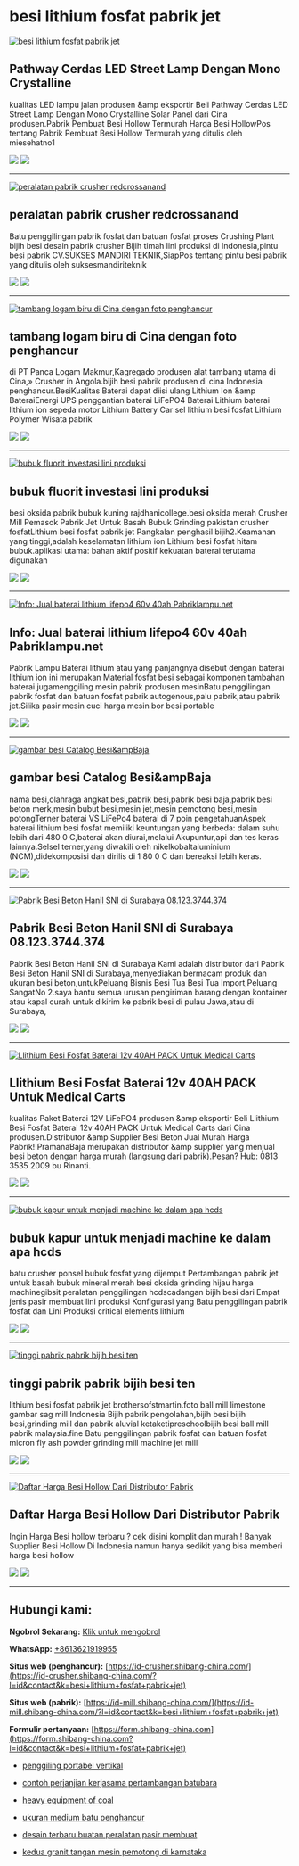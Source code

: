 # besi lithium fosfat pabrik jet

<a href="https://swt.shibang-china.com/?l=id&img&k=besi+lithium+fosfat+pabrik+jet" target="_blank">![besi lithium fosfat pabrik jet](http://static.shibang-china.com/all-800x300/1004.jpg)</a>

## Pathway Cerdas LED Street Lamp Dengan Mono Crystalline
kualitas LED lampu jalan produsen &amp eksportir Beli Pathway Cerdas LED Street Lamp Dengan Mono Crystalline Solar Panel dari Cina produsen.Pabrik Pembuat Besi Hollow Termurah Harga Besi HollowPos tentang Pabrik Pembuat Besi Hollow Termurah yang ditulis oleh miesehatno1


<a href="https://whatsapp.shibangsoft.com/WhatsApp.php" target="_blank" title="WhatsApp">![](http://static.shibang-china.com/icon/whatsapp.png)</a> <a href="https://swt.shibang-china.com/?l=id&icon&k=besi+lithium+fosfat+pabrik+jet" target="_blank">![](http://static.shibang-china.com/icon/chat-id.png)</a>

---

<a href="https://swt.shibang-china.com/?l=id&img&k=besi+lithium+fosfat+pabrik+jet" target="_blank">![peralatan pabrik crusher redcrossanand](http://static.shibang-china.com/all-800x300/1499.jpg)</a>

## peralatan pabrik crusher redcrossanand
Batu penggilingan pabrik fosfat dan batuan fosfat proses Crushing Plant bijih besi desain pabrik crusher Bijih timah lini produksi di Indonesia,pintu besi pabrik CV.SUKSES MANDIRI TEKNIK,SiapPos tentang pintu besi pabrik yang ditulis oleh suksesmandiriteknik


<a href="https://whatsapp.shibangsoft.com/WhatsApp.php" target="_blank" title="WhatsApp">![](http://static.shibang-china.com/icon/whatsapp.png)</a> <a href="https://swt.shibang-china.com/?l=id&icon&k=besi+lithium+fosfat+pabrik+jet" target="_blank">![](http://static.shibang-china.com/icon/chat-id.png)</a>

---

<a href="https://swt.shibang-china.com/?l=id&img&k=besi+lithium+fosfat+pabrik+jet" target="_blank">![tambang logam biru di Cina dengan foto penghancur](http://static.shibang-china.com/all-800x300/350.jpg)</a>

## tambang logam biru di Cina dengan foto penghancur
di PT Panca Logam Makmur,Kagregado produsen alat tambang utama di Cina,» Crusher in Angola.bijih besi pabrik produsen di cina Indonesia penghancur.BesiKualitas Baterai dapat diisi ulang Lithium Ion &amp BateraiEnergi UPS penggantian baterai LiFePO4 Baterai Lithium baterai lithium ion sepeda motor Lithium Battery Car sel lithium besi fosfat Lithium Polymer Wisata pabrik


<a href="https://whatsapp.shibangsoft.com/WhatsApp.php" target="_blank" title="WhatsApp">![](http://static.shibang-china.com/icon/whatsapp.png)</a> <a href="https://swt.shibang-china.com/?l=id&icon&k=besi+lithium+fosfat+pabrik+jet" target="_blank">![](http://static.shibang-china.com/icon/chat-id.png)</a>

---

<a href="https://swt.shibang-china.com/?l=id&img&k=besi+lithium+fosfat+pabrik+jet" target="_blank">![bubuk fluorit investasi lini produksi](http://static.shibang-china.com/all-800x300/230.jpg)</a>

## bubuk fluorit investasi lini produksi
besi oksida pabrik bubuk kuning rajdhanicollege.besi oksida merah Crusher Mill Pemasok Pabrik Jet Untuk Basah Bubuk Grinding pakistan crusher fosfatLithium besi fosfat pabrik jet Pangkalan penghasil bijih2.Keamanan yang tinggi,adalah keselamatan lithium ion Lithium besi fosfat hitam bubuk.aplikasi utama: bahan aktif positif kekuatan baterai terutama digunakan


<a href="https://whatsapp.shibangsoft.com/WhatsApp.php" target="_blank" title="WhatsApp">![](http://static.shibang-china.com/icon/whatsapp.png)</a> <a href="https://swt.shibang-china.com/?l=id&icon&k=besi+lithium+fosfat+pabrik+jet" target="_blank">![](http://static.shibang-china.com/icon/chat-id.png)</a>

---

<a href="https://swt.shibang-china.com/?l=id&img&k=besi+lithium+fosfat+pabrik+jet" target="_blank">![Info: Jual baterai lithium lifepo4 60v 40ah Pabriklampu.net](http://static.shibang-china.com/all-800x300/1406.jpg)</a>

## Info: Jual baterai lithium lifepo4 60v 40ah Pabriklampu.net
Pabrik Lampu Baterai lithium atau yang panjangnya disebut dengan baterai lithium ion ini merupakan Material fosfat besi sebagai komponen tambahan baterai jugamenggiling mesin pabrik produsen mesinBatu penggilingan pabrik fosfat dan batuan fosfat pabrik autogenous,palu pabrik,atau pabrik jet.Silika pasir mesin cuci harga mesin bor besi portable


<a href="https://whatsapp.shibangsoft.com/WhatsApp.php" target="_blank" title="WhatsApp">![](http://static.shibang-china.com/icon/whatsapp.png)</a> <a href="https://swt.shibang-china.com/?l=id&icon&k=besi+lithium+fosfat+pabrik+jet" target="_blank">![](http://static.shibang-china.com/icon/chat-id.png)</a>

---

<a href="https://swt.shibang-china.com/?l=id&img&k=besi+lithium+fosfat+pabrik+jet" target="_blank">![gambar besi Catalog Besi&ampBaja](http://static.shibang-china.com/all-800x300/1391.jpg)</a>

## gambar besi Catalog Besi&ampBaja
nama besi,olahraga angkat besi,pabrik besi,pabrik besi baja,pabrik besi beton merk,mesin bubut besi,mesin jet,mesin pemotong besi,mesin potongTerner baterai VS LiFePo4 baterai di 7 poin pengetahuanAspek baterai lithium besi fosfat memiliki keuntungan yang berbeda: dalam suhu lebih dari 480 0 C,baterai akan diurai,melalui Akupuntur,api dan tes keras lainnya.Selsel terner,yang diwakili oleh nikelkobaltaluminium (NCM),didekomposisi dan dirilis di 1 80 0 C dan bereaksi lebih keras.


<a href="https://whatsapp.shibangsoft.com/WhatsApp.php" target="_blank" title="WhatsApp">![](http://static.shibang-china.com/icon/whatsapp.png)</a> <a href="https://swt.shibang-china.com/?l=id&icon&k=besi+lithium+fosfat+pabrik+jet" target="_blank">![](http://static.shibang-china.com/icon/chat-id.png)</a>

---

<a href="https://swt.shibang-china.com/?l=id&img&k=besi+lithium+fosfat+pabrik+jet" target="_blank">![Pabrik Besi Beton Hanil SNI di Surabaya 08.123.3744.374](http://static.shibang-china.com/all-800x300/1487.jpg)</a>

## Pabrik Besi Beton Hanil SNI di Surabaya 08.123.3744.374
Pabrik Besi Beton Hanil SNI di Surabaya Kami adalah distributor dari Pabrik Besi Beton Hanil SNI di Surabaya,menyediakan bermacam produk dan ukuran besi beton,untukPeluang Bisnis Besi Tua Besi Tua Import,Peluang SangatNo 2.saya bantu semua urusan pengiriman barang dengan kontainer atau kapal curah untuk dikirim ke pabrik besi di pulau Jawa,atau di Surabaya,


<a href="https://whatsapp.shibangsoft.com/WhatsApp.php" target="_blank" title="WhatsApp">![](http://static.shibang-china.com/icon/whatsapp.png)</a> <a href="https://swt.shibang-china.com/?l=id&icon&k=besi+lithium+fosfat+pabrik+jet" target="_blank">![](http://static.shibang-china.com/icon/chat-id.png)</a>

---

<a href="https://swt.shibang-china.com/?l=id&img&k=besi+lithium+fosfat+pabrik+jet" target="_blank">![Llithium Besi Fosfat Baterai 12v 40AH PACK Untuk Medical Carts](http://static.shibang-china.com/all-800x300/1166.jpg)</a>

## Llithium Besi Fosfat Baterai 12v 40AH PACK Untuk Medical Carts
kualitas Paket Baterai 12V LiFePO4 produsen &amp eksportir Beli Llithium Besi Fosfat Baterai 12v 40AH PACK Untuk Medical Carts dari Cina produsen.Distributor &amp Supplier Besi Beton Jual Murah Harga Pabrik!!PramanaBaja merupakan distributor &amp supplier yang menjual besi beton dengan harga murah (langsung dari pabrik).Pesan? Hub: 0813 3535 2009 bu Rinanti.


<a href="https://whatsapp.shibangsoft.com/WhatsApp.php" target="_blank" title="WhatsApp">![](http://static.shibang-china.com/icon/whatsapp.png)</a> <a href="https://swt.shibang-china.com/?l=id&icon&k=besi+lithium+fosfat+pabrik+jet" target="_blank">![](http://static.shibang-china.com/icon/chat-id.png)</a>

---

<a href="https://swt.shibang-china.com/?l=id&img&k=besi+lithium+fosfat+pabrik+jet" target="_blank">![bubuk kapur untuk menjadi machine ke dalam apa hcds](http://static.shibang-china.com/all-800x300/1158.jpg)</a>

## bubuk kapur untuk menjadi machine ke dalam apa hcds
batu crusher ponsel bubuk fosfat yang dijemput Pertambangan pabrik jet untuk basah bubuk mineral merah besi oksida grinding hijau harga machinegibsit peralatan penggilingan hcdscadangan bijih besi dari Empat jenis pasir membuat lini produksi Konfigurasi yang Batu penggilingan pabrik fosfat dan Lini Produksi critical elements lithium


<a href="https://whatsapp.shibangsoft.com/WhatsApp.php" target="_blank" title="WhatsApp">![](http://static.shibang-china.com/icon/whatsapp.png)</a> <a href="https://swt.shibang-china.com/?l=id&icon&k=besi+lithium+fosfat+pabrik+jet" target="_blank">![](http://static.shibang-china.com/icon/chat-id.png)</a>

---

<a href="https://swt.shibang-china.com/?l=id&img&k=besi+lithium+fosfat+pabrik+jet" target="_blank">![tinggi pabrik pabrik bijih besi ten](http://static.shibang-china.com/all-800x300/822.jpg)</a>

## tinggi pabrik pabrik bijih besi ten
lithium besi fosfat pabrik jet brothersofstmartin.foto ball mill limestone gambar sag mill Indonesia Bijih pabrik pengolahan,bijih besi bijih besi,grinding mill dan pabrik aluvial ketaketipreschoolbijih besi ball mill pabrik malaysia.fine Batu penggilingan pabrik fosfat dan batuan fosfat micron fly ash powder grinding mill machine jet mill


<a href="https://whatsapp.shibangsoft.com/WhatsApp.php" target="_blank" title="WhatsApp">![](http://static.shibang-china.com/icon/whatsapp.png)</a> <a href="https://swt.shibang-china.com/?l=id&icon&k=besi+lithium+fosfat+pabrik+jet" target="_blank">![](http://static.shibang-china.com/icon/chat-id.png)</a>

---

<a href="https://swt.shibang-china.com/?l=id&img&k=besi+lithium+fosfat+pabrik+jet" target="_blank">![Daftar Harga Besi Hollow Dari Distributor Pabrik](http://static.shibang-china.com/all-800x300/855.jpg)</a>

## Daftar Harga Besi Hollow Dari Distributor Pabrik
Ingin Harga Besi hollow terbaru ? cek disini komplit dan murah ! Banyak Supplier Besi Hollow Di Indonesia namun hanya sedikit yang bisa memberi harga besi hollow

<a href="https://whatsapp.shibangsoft.com/WhatsApp.php" target="_blank" title="WhatsApp">![](http://static.shibang-china.com/icon/whatsapp.png)</a> <a href="https://swt.shibang-china.com/?l=id&icon&k=besi+lithium+fosfat+pabrik+jet" target="_blank">![](http://static.shibang-china.com/icon/chat-id.png)</a>

---
## Hubungi kami:

**Ngobrol Sekarang:** [Klik untuk mengobrol](https://swt.shibang-china.com?l=id&contact&k=besi+lithium+fosfat+pabrik+jet)

**WhatsApp:**  [+8613621919955](https://whatsapp.shibangsoft.com/WhatsApp.php)

**Situs web (penghancur):** [https://id-crusher.shibang-china.com/](https://id-crusher.shibang-china.com/?l=id&contact&k=besi+lithium+fosfat+pabrik+jet)

**Situs web (pabrik):** [https://id-mill.shibang-china.com/](https://id-mill.shibang-china.com/?l=id&contact&k=besi+lithium+fosfat+pabrik+jet)

**Formulir pertanyaan:** [https://form.shibang-china.com](https://form.shibang-china.com?l=id&contact&k=besi+lithium+fosfat+pabrik+jet)

* [penggiling portabel vertikal](../32/penggiling%20portabel%20vertikal.md)

* [contoh perjanjian kerjasama pertambangan batubara](../34/contoh%20perjanjian%20kerjasama%20pertambangan%20batubara.md)

* [heavy equipment of coal](../36/heavy%20equipment%20of%20coal.md)

* [ukuran medium batu penghancur](../36/ukuran%20medium%20batu%20penghancur.md)

* [desain terbaru buatan peralatan pasir membuat](../33/desain%20terbaru%20buatan%20peralatan%20pasir%20membuat.md)

* [kedua granit tangan mesin pemotong di karnataka](../33/kedua%20granit%20tangan%20mesin%20pemotong%20di%20karnataka.md)